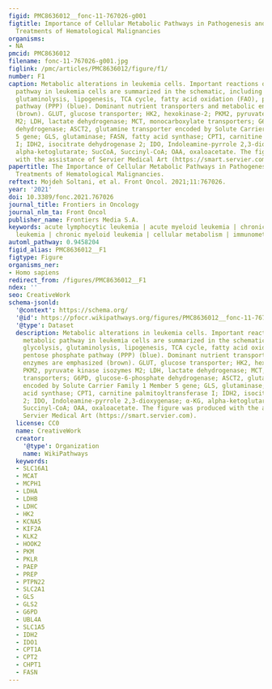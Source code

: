 ```yaml
---
figid: PMC8636012__fonc-11-767026-g001
figtitle: Importance of Cellular Metabolic Pathways in Pathogenesis and Selective
  Treatments of Hematological Malignancies
organisms:
- NA
pmcid: PMC8636012
filename: fonc-11-767026-g001.jpg
figlink: /pmc/articles/PMC8636012/figure/f1/
number: F1
caption: Metabolic alterations in leukemia cells. Important reactions of the metabolic
  pathway in leukemia cells are summarized in the schematic, including glycolysis,
  glutaminolysis, lipogenesis, TCA cycle, fatty acid oxidation (FAO), pentose phosphate
  pathway (PPP) (blue). Dominant nutrient transporters and metabolic enzymes are emphasized
  (brown). GLUT, glucose transporter; HK2, hexokinase-2; PKM2, pyruvate kinase isozymes
  M2; LDH, lactate dehydrogenase; MCT, monocarboxylate transporters; G6PD, glucose-6-phosphate
  dehydrogenase; ASCT2, glutamine transporter encoded by Solute Carrier Family 1 Member
  5 gene; GLS, glutaminase; FASN, fatty acid synthase; CPT1, carnitine palmitoyltransferase
  I; IDH2, isocitrate dehydrogenase 2; IDO, Indoleamine-pyrrole 2,3-dioxygenase; α-KG,
  alpha-ketoglutarate; SucCoA, Succinyl-CoA; OAA, oxaloacetate. The figure was produced
  with the assistance of Servier Medical Art (https://smart.servier.com).
papertitle: The Importance of Cellular Metabolic Pathways in Pathogenesis and Selective
  Treatments of Hematological Malignancies.
reftext: Mojdeh Soltani, et al. Front Oncol. 2021;11:767026.
year: '2021'
doi: 10.3389/fonc.2021.767026
journal_title: Frontiers in Oncology
journal_nlm_ta: Front Oncol
publisher_name: Frontiers Media S.A.
keywords: acute lymphocytic leukemia | acute myeloid leukemia | chronic lymphocytic
  leukemia | chronic myeloid leukemia | cellular metabolism | immunometabolism
automl_pathway: 0.9458204
figid_alias: PMC8636012__F1
figtype: Figure
organisms_ner:
- Homo sapiens
redirect_from: /figures/PMC8636012__F1
ndex: ''
seo: CreativeWork
schema-jsonld:
  '@context': https://schema.org/
  '@id': https://pfocr.wikipathways.org/figures/PMC8636012__fonc-11-767026-g001.html
  '@type': Dataset
  description: Metabolic alterations in leukemia cells. Important reactions of the
    metabolic pathway in leukemia cells are summarized in the schematic, including
    glycolysis, glutaminolysis, lipogenesis, TCA cycle, fatty acid oxidation (FAO),
    pentose phosphate pathway (PPP) (blue). Dominant nutrient transporters and metabolic
    enzymes are emphasized (brown). GLUT, glucose transporter; HK2, hexokinase-2;
    PKM2, pyruvate kinase isozymes M2; LDH, lactate dehydrogenase; MCT, monocarboxylate
    transporters; G6PD, glucose-6-phosphate dehydrogenase; ASCT2, glutamine transporter
    encoded by Solute Carrier Family 1 Member 5 gene; GLS, glutaminase; FASN, fatty
    acid synthase; CPT1, carnitine palmitoyltransferase I; IDH2, isocitrate dehydrogenase
    2; IDO, Indoleamine-pyrrole 2,3-dioxygenase; α-KG, alpha-ketoglutarate; SucCoA,
    Succinyl-CoA; OAA, oxaloacetate. The figure was produced with the assistance of
    Servier Medical Art (https://smart.servier.com).
  license: CC0
  name: CreativeWork
  creator:
    '@type': Organization
    name: WikiPathways
  keywords:
  - SLC16A1
  - MCAT
  - MCPH1
  - LDHA
  - LDHB
  - LDHC
  - HK2
  - KCNA5
  - KIF2A
  - KLK2
  - HOOK2
  - PKM
  - PKLR
  - PAEP
  - PREP
  - PTPN22
  - SLC2A1
  - GLS
  - GLS2
  - G6PD
  - UBL4A
  - SLC1A5
  - IDH2
  - IDO1
  - CPT1A
  - CPT2
  - CHPT1
  - FASN
---
```

